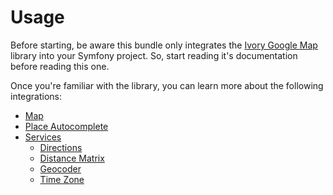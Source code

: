 # Usage

Before starting, be aware this bundle only integrates the [Ivory Google Map](https://github.com/egeloen/ivory-google-map) 
library into your Symfony project. So, start reading it's documentation before reading this one.

Once you're familiar with the library, you can learn more about the following integrations:

 - [Map](/Resources/doc/map.md)
 - [Place Autocomplete](/Resources/doc/place_autocomplete.md)
 - [Services](/Resources/doc/service/index.md)
     - [Directions](/Resources/doc/service/directions.md)
     - [Distance Matrix](/Resources/doc/service/distance_matrix.md)
     - [Geocoder](/Resources/doc/service/geocoder.md)
     - [Time Zone](/Resources/doc/service/time_zone.md)
